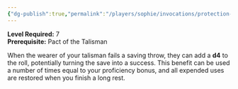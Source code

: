 ```yaml
---
{"dg-publish":true,"permalink":"/players/sophie/invocations/protection-of-the-talisman/"}
---
```


**Level Required:** 7  
**Prerequisite:** Pact of the Talisman  


When the wearer of your talisman fails a saving throw, they can add a **d4** to the roll, potentially turning the save into a success. This benefit can be used a number of times equal to your proficiency bonus, and all expended uses are restored when you finish a long rest.